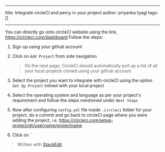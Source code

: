 
---

title: Integrate circleCI and percy in your project
author: priyanka tyagi
tags: []

---

You can directly go onto circleCI website using the link,
<https://circleci.com/dashboard>
Follow the steps:
1. Sign up using your github account
2. Click on `Add Project` from side navigation
	> On the next page, CircleCi should automatically pull up a list of all your local projects cloned using your github account 

3. Select the project you want to integrate with circleCI using the option `Set Up Project` inlined with your local project
4. Select the operating system and language as per your project's requirement and follow the steps mentioned under `Next Steps` 
5.  Now after configuring `config.yml` file inside `.circleci` folder for your project, do a commit and go back to circleCI page where you were adding the project, i.e.
<https://circleci.com/setup-project/gh/username/projectname>
1. Click on ``  
> Written with [StackEdit](https://stackedit.io/).
<!--stackedit_data:
eyJoaXN0b3J5IjpbLTMzOTI3MDczNCwtMjEwODM5NTU5NV19
-->